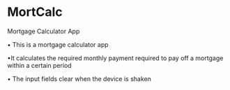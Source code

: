 # MortCalc
Mortgage Calculator App

• This is a mortgage calculator app

•It calculates the required monthly payment required to pay off a mortgage within a certain period

• The input fields clear when the device is shaken
